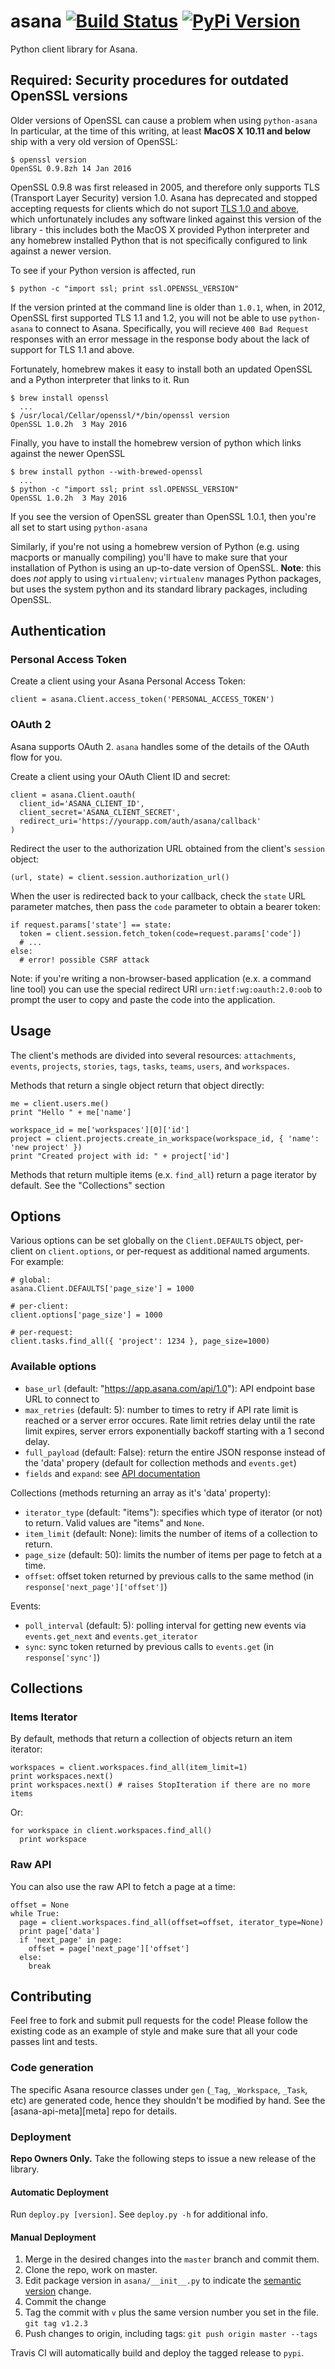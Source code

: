 # asana [![Build Status][travis-image]][travis-url] [![PyPi Version][pypi-image]][pypi-url]

Python client library for Asana.

Required: Security procedures for outdated OpenSSL versions
--------------

Older versions of OpenSSL can cause a problem when using `python-asana` In particular, at the time of this writing, at least **MacOS X 10.11 and below** ship with a very old version of OpenSSL:
    
    $ openssl version
    OpenSSL 0.9.8zh 14 Jan 2016

OpenSSL 0.9.8 was first released in 2005, and therefore only supports TLS (Transport Layer Security) version 1.0. Asana has deprecated and stopped accepting requests for clients which do not suport [TLS 1.0 and above](https://asa.na/tls), which unfortunately includes any software linked against this version of the library - this includes both the MacOS X provided Python interpreter and any homebrew installed Python that is not specifically configured to link against a newer version.

To see if your Python version is affected, run
   
    $ python -c "import ssl; print ssl.OPENSSL_VERSION"

If the version printed at the command line is older than `1.0.1`, when, in 2012, OpenSSL first supported TLS 1.1 and 1.2, you will not be able to use `python-asana` to connect to Asana. Specifically, you will recieve `400 Bad Request` responses with an error message in the response body about the lack of support for TLS 1.1 and above.

Fortunately, homebrew makes it easy to install both an updated OpenSSL and a Python interpreter that links to it. Run

    $ brew install openssl
      ...
    $ /usr/local/Cellar/openssl/*/bin/openssl version
    OpenSSL 1.0.2h  3 May 2016

Finally, you have to install the homebrew version of python which links against the newer OpenSSL

    $ brew install python --with-brewed-openssl
      ...
    $ python -c "import ssl; print ssl.OPENSSL_VERSION"
    OpenSSL 1.0.2h  3 May 2016

If you see the version of OpenSSL greater than OpenSSL 1.0.1, then you're all set to start using `python-asana`

Similarly, if you're not using a homebrew version of Python (e.g. using macports or manually compiling) you'll have to make sure that your installation of Python is using an up-to-date version of OpenSSL. **Note**: this does _not_ apply to using `virtualenv`; `virtualenv` manages Python packages, but uses the system python and its standard library packages, including OpenSSL.

Authentication
--------------

### Personal Access Token

Create a client using your Asana Personal Access Token:

    client = asana.Client.access_token('PERSONAL_ACCESS_TOKEN')

### OAuth 2

Asana supports OAuth 2. `asana` handles some of the details of the OAuth flow for you.

Create a client using your OAuth Client ID and secret:

    client = asana.Client.oauth(
      client_id='ASANA_CLIENT_ID',
      client_secret='ASANA_CLIENT_SECRET',
      redirect_uri='https://yourapp.com/auth/asana/callback'
    )

Redirect the user to the authorization URL obtained from the client's `session` object:

    (url, state) = client.session.authorization_url()

When the user is redirected back to your callback, check the `state` URL parameter matches, then pass the `code` parameter to obtain a bearer token:

    if request.params['state'] == state:
      token = client.session.fetch_token(code=request.params['code'])
      # ...
    else:
      # error! possible CSRF attack

Note: if you're writing a non-browser-based application (e.x. a command line tool) you can use the special redirect URI `urn:ietf:wg:oauth:2.0:oob` to prompt the user to copy and paste the code into the application.

Usage
-----

The client's methods are divided into several resources: `attachments`, `events`, `projects`, `stories`, `tags`, `tasks`, `teams`, `users`, and `workspaces`.

Methods that return a single object return that object directly:

    me = client.users.me()
    print "Hello " + me['name']

    workspace_id = me['workspaces'][0]['id']
    project = client.projects.create_in_workspace(workspace_id, { 'name': 'new project' })
    print "Created project with id: " + project['id']

Methods that return multiple items (e.x. `find_all`) return a page iterator by default. See the "Collections" section

Options
-------

Various options can be set globally on the `Client.DEFAULTS` object, per-client on `client.options`, or per-request as additional named arguments. For example:

    # global:
    asana.Client.DEFAULTS['page_size'] = 1000

    # per-client:
    client.options['page_size'] = 1000

    # per-request:
    client.tasks.find_all({ 'project': 1234 }, page_size=1000)

### Available options

* `base_url` (default: "https://app.asana.com/api/1.0"): API endpoint base URL to connect to
* `max_retries` (default: 5): number to times to retry if API rate limit is reached or a server error occures. Rate limit retries delay until the rate limit expires, server errors exponentially backoff starting with a 1 second delay.
* `full_payload` (default: False): return the entire JSON response instead of the 'data' propery (default for collection methods and `events.get`)
* `fields` and `expand`: see [API documentation](http://developer.asana.com/documentation/#Options)

Collections (methods returning an array as it's 'data' property):

* `iterator_type` (default: "items"): specifies which type of iterator (or not) to return. Valid values are "items" and `None`.
* `item_limit` (default: None): limits the number of items of a collection to return.
* `page_size` (default: 50): limits the number of items per page to fetch at a time.
* `offset`: offset token returned by previous calls to the same method (in `response['next_page']['offset']`)

Events:

* `poll_interval` (default: 5): polling interval for getting new events via `events.get_next` and `events.get_iterator`
* `sync`: sync token returned by previous calls to `events.get` (in `response['sync']`)

Collections
-----------

### Items Iterator

By default, methods that return a collection of objects return an item iterator:

    workspaces = client.workspaces.find_all(item_limit=1)
    print workspaces.next()
    print workspaces.next() # raises StopIteration if there are no more items

Or:

    for workspace in client.workspaces.find_all()
      print workspace

### Raw API

You can also use the raw API to fetch a page at a time:

    offset = None
    while True:
      page = client.workspaces.find_all(offset=offset, iterator_type=None)
      print page['data']
      if 'next_page' in page:
        offset = page['next_page']['offset']
      else:
        break

Contributing
------------

Feel free to fork and submit pull requests for the code! Please follow the
existing code as an example of style and make sure that all your code passes
lint and tests.

### Code generation

The specific Asana resource classes under `gen` (`_Tag`, `_Workspace`, `_Task`, etc) are
generated code, hence they shouldn't be modified by hand. See the [asana-api-meta][meta] repo for details.

### Deployment

**Repo Owners Only.** Take the following steps to issue a new release of the library.

#### Automatic Deployment

Run `deploy.py [version]`. See `deploy.py -h` for additional info.

#### Manual Deployment

  1. Merge in the desired changes into the `master` branch and commit them.
  2. Clone the repo, work on master.
  3. Edit package version in `asana/__init__.py` to indicate the [semantic version](http://semver.org/) change.
  4. Commit the change
  5. Tag the commit with `v` plus the same version number you set in the file.
     `git tag v1.2.3`
  6. Push changes to origin, including tags:
     `git push origin master --tags`

Travis CI will automatically build and deploy the tagged release to `pypi`.

[travis-url]: http://travis-ci.org/Asana/python-asana
[travis-image]: https://api.travis-ci.org/Asana/python-asana.svg?style=flat-square&branch=master

[pypi-url]: https://pypi.python.org/pypi/asana/
[pypi-image]: https://img.shields.io/pypi/v/asana.svg?style=flat-square
